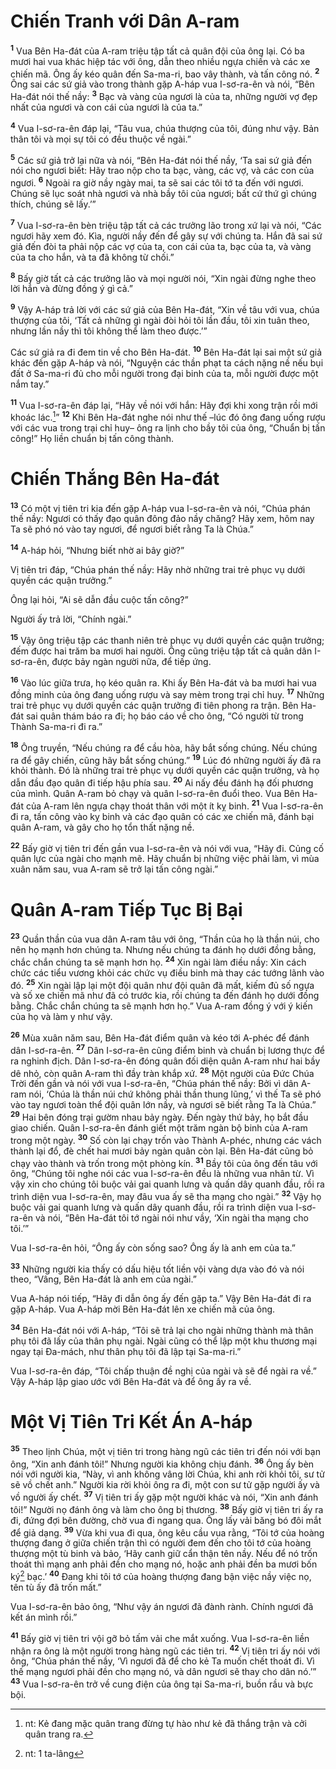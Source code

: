 # Chiến Tranh với Dân A-ram
<sup><b>1</b></sup> Vua Bên Ha-đát của A-ram triệu tập tất cả quân đội của ông lại. Có ba mươi hai vua khác hiệp tác với ông, dẫn theo nhiều ngựa chiến và các xe chiến mã. Ông ấy kéo quân đến Sa-ma-ri, bao vây thành, và tấn công nó. <sup><b>2</b></sup> Ông sai các sứ giả vào trong thành gặp A-háp vua I-sơ-ra-ên và nói, “Bên Ha-đát nói thế nầy: <sup><b>3</b></sup> Bạc và vàng của ngươi là của ta, những người vợ đẹp nhất của ngươi và con cái của ngươi là của ta.”

<sup><b>4</b></sup> Vua I-sơ-ra-ên đáp lại, “Tâu vua, chúa thượng của tôi, đúng như vậy. Bản thân tôi và mọi sự tôi có đều thuộc về ngài.”

<sup><b>5</b></sup> Các sứ giả trở lại nữa và nói, “Bên Ha-đát nói thế nầy, ‘Ta sai sứ giả đến nói cho ngươi biết: Hãy trao nộp cho ta bạc, vàng, các vợ, và các con của ngươi. <sup><b>6</b></sup> Ngoài ra giờ nầy ngày mai, ta sẽ sai các tôi tớ ta đến với ngươi. Chúng sẽ lục soát nhà ngươi và nhà bầy tôi của ngươi; bất cứ thứ gì chúng thích, chúng sẽ lấy.’”

<sup><b>7</b></sup> Vua I-sơ-ra-ên bèn triệu tập tất cả các trưởng lão trong xứ lại và nói, “Các ngươi hãy xem đó. Kìa, người nầy đến để gây sự với chúng ta. Hắn đã sai sứ giả đến đòi ta phải nộp các vợ của ta, con cái của ta, bạc của ta, và vàng của ta cho hắn, và ta đã không từ chối.”

<sup><b>8</b></sup> Bấy giờ tất cả các trưởng lão và mọi người nói, “Xin ngài đừng nghe theo lời hắn và đừng đồng ý gì cả.”

<sup><b>9</b></sup> Vậy A-háp trả lời với các sứ giả của Bên Ha-đát, “Xin về tâu với vua, chúa thượng của tôi, ‘Tất cả những gì ngài đòi hỏi tôi lần đầu, tôi xin tuân theo, nhưng lần nầy thì tôi không thể làm theo được.’”

Các sứ giả ra đi đem tin về cho Bên Ha-đát. <sup><b>10</b></sup> Bên Ha-đát lại sai một sứ giả khác đến gặp A-háp và nói, “Nguyện các thần phạt ta cách nặng nề nếu bụi đất ở Sa-ma-ri đủ cho mỗi người trong đại binh của ta, mỗi người được một nắm tay.”

<sup><b>11</b></sup> Vua I-sơ-ra-ên đáp lại, “Hãy về nói với hắn: Hãy đợi khi xong trận rồi mới khoác lác.[^1]” <sup><b>12</b></sup> Khi Bên Ha-đát nghe nói như thế –lúc đó ông đang uống rượu với các vua trong trại chỉ huy– ông ra lịnh cho bầy tôi của ông, “Chuẩn bị tấn công!” Họ liền chuẩn bị tấn công thành.


# Chiến Thắng Bên Ha-đát
<sup><b>13</b></sup> Có một vị tiên tri kia đến gặp A-háp vua I-sơ-ra-ên và nói, “Chúa phán thế nầy: Ngươi có thấy đạo quân đông đảo nầy chăng? Hãy xem, hôm nay Ta sẽ phó nó vào tay ngươi, để ngươi biết rằng Ta là Chúa.”

<sup><b>14</b></sup> A-háp hỏi, “Nhưng biết nhờ ai bây giờ?”

Vị tiên tri đáp, “Chúa phán thế nầy: Hãy nhờ những trai trẻ phục vụ dưới quyền các quận trưởng.”

Ông lại hỏi, “Ai sẽ dẫn đầu cuộc tấn công?”

Người ấy trả lời, “Chính ngài.”

<sup><b>15</b></sup> Vậy ông triệu tập các thanh niên trẻ phục vụ dưới quyền các quận trưởng; đếm được hai trăm ba mươi hai người. Ông cũng triệu tập tất cả quân dân I-sơ-ra-ên, được bảy ngàn người nữa, để tiếp ứng.

<sup><b>16</b></sup> Vào lúc giữa trưa, họ kéo quân ra. Khi ấy Bên Ha-đát và ba mươi hai vua đồng minh của ông đang uống rượu và say mèm trong trại chỉ huy. <sup><b>17</b></sup> Những trai trẻ phục vụ dưới quyền các quận trưởng đi tiên phong ra trận. Bên Ha-đát sai quân thám báo ra đi; họ báo cáo về cho ông, “Có người từ trong Thành Sa-ma-ri đi ra.”

<sup><b>18</b></sup> Ông truyền, “Nếu chúng ra để cầu hòa, hãy bắt sống chúng. Nếu chúng ra để gây chiến, cũng hãy bắt sống chúng.” <sup><b>19</b></sup> Lúc đó những người ấy đã ra khỏi thành. Ðó là những trai trẻ phục vụ dưới quyền các quận trưởng, và họ dẫn đầu đạo quân đi tiếp hậu phía sau. <sup><b>20</b></sup> Ai nấy đều đánh hạ đối phương của mình. Quân A-ram bỏ chạy và quân I-sơ-ra-ên đuổi theo. Vua Bên Ha-đát của A-ram lên ngựa chạy thoát thân với một ít kỵ binh. <sup><b>21</b></sup> Vua I-sơ-ra-ên đi ra, tấn công vào kỵ binh và các đạo quân có các xe chiến mã, đánh bại quân A-ram, và gây cho họ tổn thất nặng nề.

<sup><b>22</b></sup> Bấy giờ vị tiên tri đến gần vua I-sơ-ra-ên và nói với vua, “Hãy đi. Củng cố quân lực của ngài cho mạnh mẽ. Hãy chuẩn bị những việc phải làm, vì mùa xuân năm sau, vua A-ram sẽ trở lại tấn công ngài.”


# Quân A-ram Tiếp Tục Bị Bại
<sup><b>23</b></sup> Quần thần của vua dân A-ram tâu với ông, “Thần của họ là thần núi, cho nên họ mạnh hơn chúng ta. Nhưng nếu chúng ta đánh họ dưới đồng bằng, chắc chắn chúng ta sẽ mạnh hơn họ. <sup><b>24</b></sup> Xin ngài làm điều nầy: Xin cách chức các tiểu vương khỏi các chức vụ điều binh mà thay các tướng lãnh vào đó. <sup><b>25</b></sup> Xin ngài lập lại một đội quân như đội quân đã mất, kiếm đủ số ngựa và số xe chiến mã như đã có trước kia, rồi chúng ta đến đánh họ dưới đồng bằng. Chắc chắn chúng ta sẽ mạnh hơn họ.” Vua A-ram đồng ý với ý kiến của họ và làm y như vậy.

<sup><b>26</b></sup> Mùa xuân năm sau, Bên Ha-đát điểm quân và kéo tới A-phéc để đánh dân I-sơ-ra-ên. <sup><b>27</b></sup> Dân I-sơ-ra-ên cũng điểm binh và chuẩn bị lương thực để ra nghinh địch. Dân I-sơ-ra-ên đóng quân đối diện quân A-ram như hai bầy dê nhỏ, còn quân A-ram thì đầy tràn khắp xứ. <sup><b>28</b></sup> Một người của Ðức Chúa Trời đến gần và nói với vua I-sơ-ra-ên, “Chúa phán thế nầy: Bởi vì dân A-ram nói, ‘Chúa là thần núi chứ không phải thần thung lũng,’ vì thế Ta sẽ phó vào tay ngươi toàn thể đội quân lớn nầy, và ngươi sẽ biết rằng Ta là Chúa.” <sup><b>29</b></sup> Hai bên đóng trại gườm nhau bảy ngày. Ðến ngày thứ bảy, họ bắt đầu giao chiến. Quân I-sơ-ra-ên đánh giết một trăm ngàn bộ binh của A-ram trong một ngày. <sup><b>30</b></sup> Số còn lại chạy trốn vào Thành A-phéc, nhưng các vách thành lại đổ, đè chết hai mươi bảy ngàn quân còn lại. Bên Ha-đát cũng bỏ chạy vào thành và trốn trong một phòng kín. <sup><b>31</b></sup> Bầy tôi của ông đến tâu với ông, “Chúng tôi nghe nói các vua I-sơ-ra-ên đều là những vua nhân từ. Vì vậy xin cho chúng tôi buộc vải gai quanh lưng và quấn dây quanh đầu, rồi ra trình diện vua I-sơ-ra-ên, may đâu vua ấy sẽ tha mạng cho ngài.” <sup><b>32</b></sup> Vậy họ buộc vải gai quanh lưng và quấn dây quanh đầu, rồi ra trình diện vua I-sơ-ra-ên và nói, “Bên Ha-đát tôi tớ ngài nói như vầy, ‘Xin ngài tha mạng cho tôi.’”

Vua I-sơ-ra-ên hỏi, “Ông ấy còn sống sao? Ông ấy là anh em của ta.”

<sup><b>33</b></sup> Những người kia thấy có dấu hiệu tốt liền vội vàng dựa vào đó và nói theo, “Vâng, Bên Ha-đát là anh em của ngài.”

Vua A-háp nói tiếp, “Hãy đi dẫn ông ấy đến gặp ta.” Vậy Bên Ha-đát đi ra gặp A-háp. Vua A-háp mời Bên Ha-đát lên xe chiến mã của ông.

<sup><b>34</b></sup> Bên Ha-đát nói với A-háp, “Tôi sẽ trả lại cho ngài những thành mà thân phụ tôi đã lấy của thân phụ ngài. Ngài cũng có thể lập một khu thương mại ngay tại Ða-mách, như thân phụ tôi đã lập tại Sa-ma-ri.”

Vua I-sơ-ra-ên đáp, “Tôi chấp thuận đề nghị của ngài và sẽ để ngài ra về.” Vậy A-háp lập giao ước với Bên Ha-đát và để ông ấy ra về.


# Một Vị Tiên Tri Kết Án A-háp
<sup><b>35</b></sup> Theo lịnh Chúa, một vị tiên tri trong hàng ngũ các tiên tri đến nói với bạn ông, “Xin anh đánh tôi!” Nhưng người kia không chịu đánh. <sup><b>36</b></sup> Ông ấy bèn nói với người kia, “Này, vì anh không vâng lời Chúa, khi anh rời khỏi tôi, sư tử sẽ vồ chết anh.” Người kia rời khỏi ông ra đi, một con sư tử gặp người ấy và vồ người ấy chết. <sup><b>37</b></sup> Vị tiên tri ấy gặp một người khác và nói, “Xin anh đánh tôi!” Người nọ đánh ông và làm cho ông bị thương. <sup><b>38</b></sup> Bấy giờ vị tiên tri ấy ra đi, đứng đợi bên đường, chờ vua đi ngang qua. Ông lấy vải băng bó đôi mắt để giả dạng. <sup><b>39</b></sup> Vừa khi vua đi qua, ông kêu cầu vua rằng, “Tôi tớ của hoàng thượng đang ở giữa chiến trận thì có người đem đến cho tôi tớ của hoàng thượng một tù binh và bảo, ‘Hãy canh giữ cẩn thận tên nầy. Nếu để nó trốn thoát thì mạng anh phải đền cho mạng nó, hoặc anh phải đền ba mươi bốn ký[^2] bạc.’ <sup><b>40</b></sup> Ðang khi tôi tớ của hoàng thượng đang bận việc nầy việc nọ, tên tù ấy đã trốn mất.”

Vua I-sơ-ra-ên bảo ông, “Như vậy án ngươi đã đành rành. Chính ngươi đã kết án mình rồi.”

<sup><b>41</b></sup> Bấy giờ vị tiên tri vội gỡ bỏ tấm vải che mắt xuống. Vua I-sơ-ra-ên liền nhận ra ông là một người trong hàng ngũ các tiên tri. <sup><b>42</b></sup> Vị tiên tri ấy nói với ông, “Chúa phán thế nầy, ‘Vì ngươi đã để cho kẻ Ta muốn chết thoát đi. Vì thế mạng ngươi phải đền cho mạng nó, và dân ngươi sẽ thay cho dân nó.’” <sup><b>43</b></sup> Vua I-sơ-ra-ên trở về cung điện của ông tại Sa-ma-ri, buồn rầu và bực bội.

[^1]: nt: Kẻ đang mặc quân trang đừng tự hào như kẻ đã thắng trận và cởi quân trang ra.
[^2]: nt: 1 ta-lâng